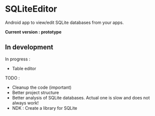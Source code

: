 # SQLiteEditor
Android app to view/edit SQLite databases from your apps.

**Current version : prototype**

## In development
In progress :
* Table editor

TODO :
* Cleanup the code (important)
* Better project structure
* Better analysis of SQLite databases. Actual one is slow and does not always work!
* NDK : Create a library for SQLite
